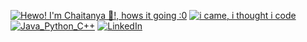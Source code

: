[![Hewo! I'm Chaitanya 👾!,  hows it going :0](https://pimp-my-readme.webapp.io/pimp-my-readme/wavy-banner?subtitle=%20hows%20it%20going%20%3A0&title=Hewo%21%20I%27m%20Chaitanya%20%F0%9F%91%BE%21)](https://pimp-my-readme.webapp.io)
[![i came, i thought i code](https://pimp-my-readme.webapp.io/pimp-my-readme/sliding-text?emojis=23f3&text=%2520%2520%2520%2520i%2520code%2520sometimes%2520)](https://pimp-my-readme.webapp.io)
[![Java_Python_C++](https://pimp-my-readme.webapp.io/pimp-my-readme/technology?technology=Java_Python_C%2B%2B)](https://pimp-my-readme.webapp.io)
[![LinkedIn](https://pimp-my-readme.webapp.io/pimp-my-readme/social-media?social=LinkedIn)](https://www.linkedin.com/in/chaitanyajoshix/)
